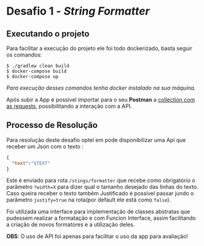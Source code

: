 # Desafio 1 - _String Formatter_

## Executando o projeto

Para facilitar a execução do projeto ele foi todo dockerizado, basta seguir os comandos:

```
$ ./gradlew clean build
$ docker-compose build
$ docker-compose up
```
_Para execução desses comandos tenha docker instalado na sua máquina._

Após subir a App é possível importar para o seu **Postman** a [collection com as requests](IdWall.postman_collection.json), possíbilitando a interação com a API.

## Processo de Resolução
Para resolução deste desafio optei em pode disponibilizar uma Api que receber um Json com o texto :
```json
{
  "text":"$TEXT"
}
```
Este é enviado para rota `/stings/formatter` que recebe como obrigatório o parâmetro `?width=X` para dizer qual o tamanho desejado das linhas do texto. Caso queira receber o texto também Justificado é possível passar jundo o parâmetro `justify=true` na rota(por default ele está como `false`).

Foi utilizada uma interface para implementação de classes abstratas que pudessem realizar a formatação e com Funcion Interface, assim facilitando a criação de novos formatores e a utilização deles.

**OBS**: O uso de API foi apenas para facilitar o uso da app para avaliação!